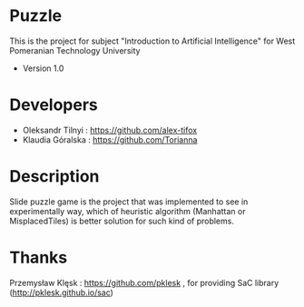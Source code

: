# Puzzle
This is the project for subject "Introduction to Artificial Intelligence" for West Pomeranian Technology University
- Version 1.0

# Developers
- Oleksandr Tilnyi : https://github.com/alex-tifox
- Klaudia Góralska : https://github.com/Torianna

# Description
Slide puzzle game is the project that was implemented to see in experimentally way, which of heuristic algorithm (Manhattan or MisplacedTiles) is better solution for such kind of problems.

# Thanks
Przemysław Klęsk : https://github.com/pklesk , for providing SaC library (http://pklesk.github.io/sac)
